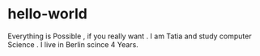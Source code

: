 # hello-world

Everything is Possible , if you really want . 
I am Tatia and study computer Science . I live in Berlin scince 4 Years. 
